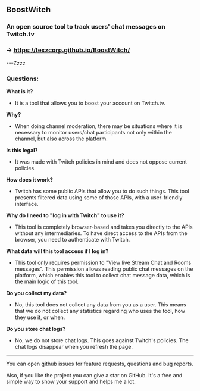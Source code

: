 ## BoostWitch

### An open source tool to track users' chat messages on Twitch.tv

### -> https://texzcorp.github.io/BoostWitch/

---Zzzz

### Questions:
**What is it?**
 - It is a tool that allows you to boost your account on Twitch.tv.

**Why?**
 - When doing channel moderation, there may be situations where it is necessary to monitor users/chat participants not only within the channel, but also across the platform.

**Is this legal?**
 - It was made with Twitch policies in mind and does not oppose current policies.

**How does it work?**
 - Twitch has some public APIs that allow you to do such things. This tool presents filtered data using some of those APIs, with a user-friendly interface.

**Why do I need to "log in with Twitch" to use it?**
 - This tool is completely browser-based and takes you directly to the APIs without any intermediaries. To have direct access to the APIs from the browser, you need to authenticate with Twitch.

**What data will this tool access if I log in?**
 - This tool only requires permission to "View live Stream Chat and Rooms messages". This permission allows reading public chat messages on the platform, which enables this tool to collect chat message data, which is the main logic of this tool.

**Do you collect my data?**
 - No, this tool does not collect any data from you as a user. This means that we do not collect any statistics regarding who uses the tool, how they use it, or when.

**Do you store chat logs?**
 - No, we do not store chat logs. This goes against Twitch's policies. The chat logs disappear when you refresh the page.

---

You can open github issues for feature requests, questions and bug reports.

Also, if you like the project you can give a star on GitHub. It's a free and simple way to show your support and helps me a lot.
